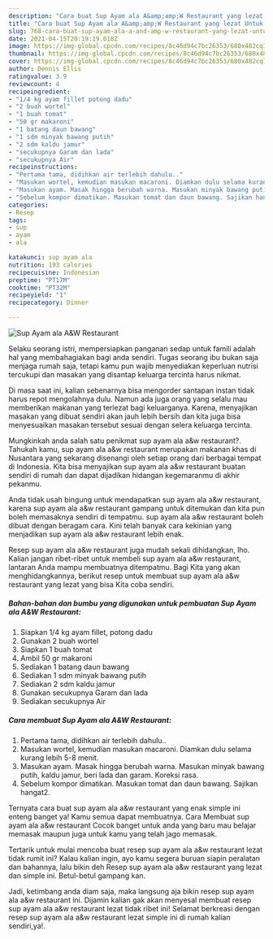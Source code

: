 ```yaml
---
description: "Cara buat Sup Ayam ala A&amp;amp;W Restaurant yang lezat Untuk Jualan"
title: "Cara buat Sup Ayam ala A&amp;amp;W Restaurant yang lezat Untuk Jualan"
slug: 768-cara-buat-sup-ayam-ala-a-and-amp-w-restaurant-yang-lezat-untuk-jualan
date: 2021-04-15T20:19:19.018Z
image: https://img-global.cpcdn.com/recipes/8c46d94c7bc26353/680x482cq70/sup-ayam-ala-aw-restaurant-foto-resep-utama.jpg
thumbnail: https://img-global.cpcdn.com/recipes/8c46d94c7bc26353/680x482cq70/sup-ayam-ala-aw-restaurant-foto-resep-utama.jpg
cover: https://img-global.cpcdn.com/recipes/8c46d94c7bc26353/680x482cq70/sup-ayam-ala-aw-restaurant-foto-resep-utama.jpg
author: Dennis Ellis
ratingvalue: 3.9
reviewcount: 4
recipeingredient:
- "1/4 kg ayam fillet potong dadu"
- "2 buah wortel"
- "1 buah tomat"
- "50 gr makaroni"
- "1 batang daun bawang"
- "1 sdm minyak bawang putih"
- "2 sdm kaldu jamur"
- "secukupnya Garam dan lada"
- "secukupnya Air"
recipeinstructions:
- "Pertama tama, didihkan air terlebih dahulu.."
- "Masukan wortel, kemudian masukan macaroni. Diamkan dulu selama kurang lebih 5-8 menit."
- "Masukan ayam. Masak hingga berubah warna. Masukan minyak bawang putih, kaldu jamur, beri lada dan garam. Koreksi rasa."
- "Sebelum kompor dimatikan. Masukan tomat dan daun bawang. Sajikan hangat2."
categories:
- Resep
tags:
- sup
- ayam
- ala

katakunci: sup ayam ala 
nutrition: 193 calories
recipecuisine: Indonesian
preptime: "PT17M"
cooktime: "PT32M"
recipeyield: "1"
recipecategory: Dinner

---
```



![Sup Ayam ala A&amp;W Restaurant](https://img-global.cpcdn.com/recipes/8c46d94c7bc26353/680x482cq70/sup-ayam-ala-aw-restaurant-foto-resep-utama.jpg)

Selaku seorang istri, mempersiapkan panganan sedap untuk famili adalah hal yang membahagiakan bagi anda sendiri. Tugas seorang ibu bukan saja menjaga rumah saja, tetapi kamu pun wajib menyediakan keperluan nutrisi tercukupi dan masakan yang disantap keluarga tercinta harus nikmat.

Di masa  saat ini, kalian sebenarnya bisa mengorder santapan instan tidak harus repot mengolahnya dulu. Namun ada juga orang yang selalu mau memberikan makanan yang terlezat bagi keluarganya. Karena, menyajikan masakan yang dibuat sendiri akan jauh lebih bersih dan kita juga bisa menyesuaikan masakan tersebut sesuai dengan selera keluarga tercinta. 



Mungkinkah anda salah satu penikmat sup ayam ala a&amp;w restaurant?. Tahukah kamu, sup ayam ala a&amp;w restaurant merupakan makanan khas di Nusantara yang sekarang disenangi oleh setiap orang dari berbagai tempat di Indonesia. Kita bisa menyajikan sup ayam ala a&amp;w restaurant buatan sendiri di rumah dan dapat dijadikan hidangan kegemaranmu di akhir pekanmu.

Anda tidak usah bingung untuk mendapatkan sup ayam ala a&amp;w restaurant, karena sup ayam ala a&amp;w restaurant gampang untuk ditemukan dan kita pun boleh memasaknya sendiri di tempatmu. sup ayam ala a&amp;w restaurant boleh dibuat dengan beragam cara. Kini telah banyak cara kekinian yang menjadikan sup ayam ala a&amp;w restaurant lebih enak.

Resep sup ayam ala a&amp;w restaurant juga mudah sekali dihidangkan, lho. Kalian jangan ribet-ribet untuk membeli sup ayam ala a&amp;w restaurant, lantaran Anda mampu membuatnya ditempatmu. Bagi Kita yang akan menghidangkannya, berikut resep untuk membuat sup ayam ala a&amp;w restaurant yang lezat yang bisa Kita coba sendiri.

<!--inarticleads1-->

##### Bahan-bahan dan bumbu yang digunakan untuk pembuatan Sup Ayam ala A&amp;W Restaurant:

1. Siapkan 1/4 kg ayam fillet, potong dadu
1. Gunakan 2 buah wortel
1. Siapkan 1 buah tomat
1. Ambil 50 gr makaroni
1. Sediakan 1 batang daun bawang
1. Sediakan 1 sdm minyak bawang putih
1. Sediakan 2 sdm kaldu jamur
1. Gunakan secukupnya Garam dan lada
1. Sediakan secukupnya Air




<!--inarticleads2-->

##### Cara membuat Sup Ayam ala A&amp;W Restaurant:

1. Pertama tama, didihkan air terlebih dahulu..
1. Masukan wortel, kemudian masukan macaroni. Diamkan dulu selama kurang lebih 5-8 menit.
1. Masukan ayam. Masak hingga berubah warna. Masukan minyak bawang putih, kaldu jamur, beri lada dan garam. Koreksi rasa.
1. Sebelum kompor dimatikan. Masukan tomat dan daun bawang. Sajikan hangat2.




Ternyata cara buat sup ayam ala a&amp;w restaurant yang enak simple ini enteng banget ya! Kamu semua dapat membuatnya. Cara Membuat sup ayam ala a&amp;w restaurant Cocok banget untuk anda yang baru mau belajar memasak maupun juga untuk kamu yang telah jago memasak.

Tertarik untuk mulai mencoba buat resep sup ayam ala a&amp;w restaurant lezat tidak rumit ini? Kalau kalian ingin, ayo kamu segera buruan siapin peralatan dan bahannya, lalu bikin deh Resep sup ayam ala a&amp;w restaurant yang lezat dan simple ini. Betul-betul gampang kan. 

Jadi, ketimbang anda diam saja, maka langsung aja bikin resep sup ayam ala a&amp;w restaurant ini. Dijamin kalian gak akan menyesal membuat resep sup ayam ala a&amp;w restaurant lezat tidak ribet ini! Selamat berkreasi dengan resep sup ayam ala a&amp;w restaurant lezat simple ini di rumah kalian sendiri,ya!.

